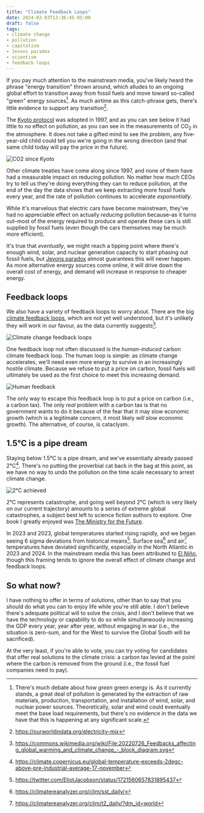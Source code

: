 ```yaml
---
title: "Climate Feedback Loops"
date: 2024-02-03T13:36:45-05:00
draft: false
tags:
- climate change
- pollution
- capitalism
- Jevons paradox
- scientism
- feedback loops
---
```


If you pay much attention to the mainstream media, you've likely heard the
phrase "energy transition" thrown around, which alludes to an ongoing global
effort to transition away from fossil fuels and move toward so-called "green"
energy sources[^1]. As much airtime as this catch-phrase gets, there's little
evidence to support any transition[^2].

The [Kyoto protocol](https://en.wikipedia.org/wiki/Kyoto_Protocol) was adopted
in 1997, and as you can see below it had little to no effect on pollution, as
you can see in the measurements of CO<sub>2</sub> in the atmosphere. It does not
take a gifted mind to see the problem, any five-year-old child could tell you
we're going in the wrong direction (and that same child today will pay the
price in the future).

![CO2 since Kyoto](co2-data.png "CO<sub>2</sub> levels since 1997, the year the Kyoto protocol was adopted")

Other climate treaties have come along since 1997, and none of them have had a
measurable impact on reducing pollution. No matter how much CEOs try to tell us
they're doing everything they can to reduce pollution, at the end of the day the
data shows that we keep extracting more fossil fuels every year, and the rate of
pollution continues to accelerate _exponentially_.

While it's marvelous that electric cars have become mainstream, they've had no
appreciable effect on actually _reducing_ pollution because–as it turns out–most
of the energy required to produce and operate these cars is still supplied by
fossil fuels (even though the cars themselves may be much more efficient).

It's true that _eventually_, we might reach a tipping point where there's enough
wind, solar, and nuclear generation capacity to start phasing out fossil fuels,
but [Jevons paradox](https://en.wikipedia.org/wiki/Jevons_paradox) almost
guarantees this will never happen. As more alternative energy sources come
online, it will drive down the overall cost of energy, and demand will increase
in response to cheaper energy.

## Feedback loops

We also have a variety of feedback loops to worry about. There are the big
[climate feedback loops](https://en.wikipedia.org/wiki/Climate_change_feedback),
which are not yet well understood, but it's unlikely they will work in our
favour, as the data currently suggests[^3].

![Climate change feedback loops](feedback.png "Climate change feedback loops")

One feedback loop not often discussed is the _human-induced_ carbon climate
feedback loop. The human loop is simple: as climate change accelerates, we'll
need even more energy to survive in an increasingly hostile climate. Because we
refuse to put a price on carbon, fossil fuels will ultimately be used as the
first choice to meet this increasing demand.

![Human feedback](human-feedback.png "Human-induced climate feedback loop")

The only way to escape this feedback loop is to put a price on carbon (i.e., a carbon tax). The only _real_ problem with a carbon tax is that no government wants to do it because of the fear that it may slow economic growth (which is a legitimate concern, it most likely _will_ slow economic growth). The alternative, of course, is cataclysm.

## 1.5°C is a pipe dream

Staying below 1.5°C is a pipe dream, and we've essentially already passed
2°C[^4]. There's no putting the proverbial cat back in the bag at this point, as
we have no way to undo the pollution on the time scale necessary to arrest
climate change.

![2°C achieved](era5_daily_sfc_temp_global_anomalies_ref1850-1900_1940-2023_dark.png "We've already hit 2°C")

2°C represents catastrophe, and going well beyond 2°C (which is very likely on our
current trajectory) amounts to a series of extreme global catastrophes, a
subject best left to science fiction authors to explore. One book I greatly
enjoyed was [The Ministry for the
Future](https://en.wikipedia.org/wiki/The_Ministry_for_the_Future).

In 2023 and 2023, global temperatures started rising rapidly, and
we began seeing 6 sigma deviations from historical means[^5]. Surface sea[^6]
and air[^7] temperatures have deviated significantly, especially in the North
Atlantic in 2023 and 2024. In the mainstream media this has been attributed to
[El
Niño](https://en.wikipedia.org/wiki/El_Ni%C3%B1o%E2%80%93Southern_Oscillation),
though this framing tends to ignore the overall effect of climate change and
feedback loops.

## So what now?

I have nothing to offer in terms of solutions, other than to say that you should
do what you can to enjoy life while you're still able. I don't believe there's
adequate political will to solve the crisis, and I don't believe that we have
the technology or capability to do so while simultaneously increasing the GDP
every year, year after year, without engaging in war (i.e., the situation is
zero-sum, and for the West to survive the Global South will be sacrificed).

At the very least, if you're able to vote, you can try voting for candidates
that offer real solutions to the climate crisis: a carbon tax levied at the
point where the carbon is removed from the ground (i.e., the fossil fuel
companies need to pay).

[^1]: There's much debate about how _green_ green energy is. As it currently stands, a great deal of pollution is generated by the extraction of raw materials, production, transportation, and installation of wind, solar, and nuclear power sources. Theoretically, solar and wind could eventually meet the base load requirements, but there's no evidence in the data we have that this is happening at any significant scale.
[^2]: <https://ourworldindata.org/electricity-mix>
[^3]: <https://commons.wikimedia.org/wiki/File:20220726_Feedbacks_affecting_global_warming_and_climate_change_-_block_diagram.svg>
[^4]: <https://climate.copernicus.eu/global-temperature-exceeds-2degc-above-pre-industrial-average-17-november>
[^5]: <https://twitter.com/EliotJacobson/status/1721560657831895437>
[^6]: <https://climatereanalyzer.org/clim/sst_daily/>
[^7]: <https://climatereanalyzer.org/clim/t2_daily/?dm_id=world>
